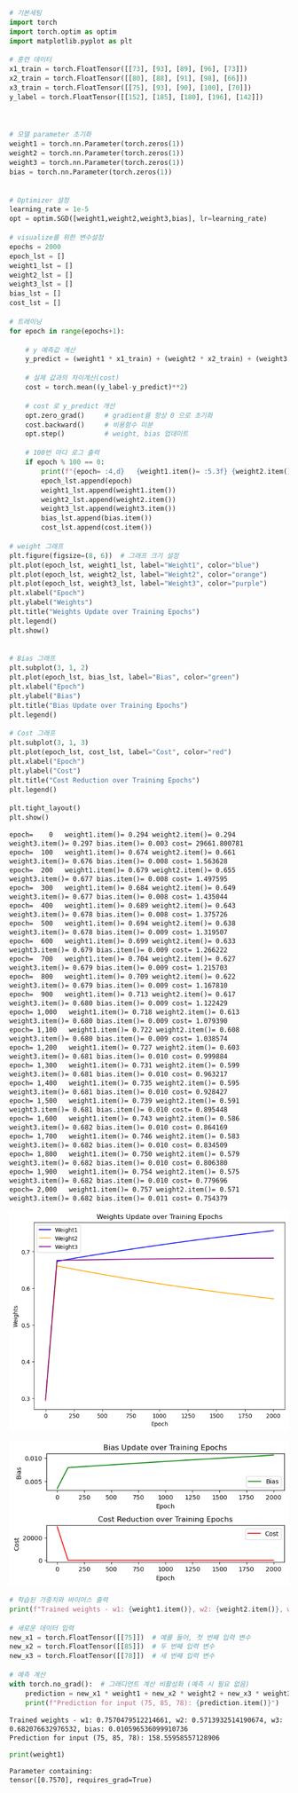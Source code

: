 ```python
# 기본세팅
import torch
import torch.optim as optim
import matplotlib.pyplot as plt

# 훈련 데이터
x1_train = torch.FloatTensor([[73], [93], [89], [96], [73]])
x2_train = torch.FloatTensor([[80], [88], [91], [98], [66]])
x3_train = torch.FloatTensor([[75], [93], [90], [100], [70]])
y_label = torch.FloatTensor([[152], [185], [180], [196], [142]])



# 모델 parameter 초기화
weight1 = torch.nn.Parameter(torch.zeros(1))
weight2 = torch.nn.Parameter(torch.zeros(1))
weight3 = torch.nn.Parameter(torch.zeros(1))
bias = torch.nn.Parameter(torch.zeros(1))


# Optimizer 설정
learning_rate = 1e-5
opt = optim.SGD([weight1,weight2,weight3,bias], lr=learning_rate)

# visualize를 위한 변수설정 
epochs = 2000
epoch_lst = []
weight1_lst = []
weight2_lst = []
weight3_lst = []
bias_lst = []
cost_lst = []

# 트레이닝
for epoch in range(epochs+1):
    
    # y 예측값 계산
    y_predict = (weight1 * x1_train) + (weight2 * x2_train) + (weight3 * x3_train) + bias
    
    # 실제 값과의 차이계산(cost)
    cost = torch.mean((y_label-y_predict)**2)
    
    # cost 로 y_predict 개선
    opt.zero_grad()     # gradient를 항상 0 으로 초기화
    cost.backward()     # 비용함수 미분
    opt.step()          # weight, bias 업데이트    

    # 100번 마다 로그 출력
    if epoch % 100 == 0:
        print(f"{epoch= :4,d}   {weight1.item()= :5.3f} {weight2.item()= :5.3f} {weight3.item()= :5.3f} {bias.item()= :5.3f} {cost= :.6f}")
        epoch_lst.append(epoch)
        weight1_lst.append(weight1.item())
        weight2_lst.append(weight2.item())
        weight3_lst.append(weight3.item())
        bias_lst.append(bias.item())
        cost_lst.append(cost.item())

# weight 그래프
plt.figure(figsize=(8, 6))  # 그래프 크기 설정
plt.plot(epoch_lst, weight1_lst, label="Weight1", color="blue")
plt.plot(epoch_lst, weight2_lst, label="Weight2", color="orange")
plt.plot(epoch_lst, weight3_lst, label="Weight3", color="purple")
plt.xlabel("Epoch")
plt.ylabel("Weights")
plt.title("Weights Update over Training Epochs")
plt.legend()
plt.show()


# Bias 그래프
plt.subplot(3, 1, 2)
plt.plot(epoch_lst, bias_lst, label="Bias", color="green")
plt.xlabel("Epoch")
plt.ylabel("Bias")
plt.title("Bias Update over Training Epochs")
plt.legend()

# Cost 그래프
plt.subplot(3, 1, 3)
plt.plot(epoch_lst, cost_lst, label="Cost", color="red")
plt.xlabel("Epoch")
plt.ylabel("Cost")
plt.title("Cost Reduction over Training Epochs")
plt.legend()

plt.tight_layout()
plt.show()
```

    epoch=    0   weight1.item()= 0.294 weight2.item()= 0.294 weight3.item()= 0.297 bias.item()= 0.003 cost= 29661.800781
    epoch=  100   weight1.item()= 0.674 weight2.item()= 0.661 weight3.item()= 0.676 bias.item()= 0.008 cost= 1.563628
    epoch=  200   weight1.item()= 0.679 weight2.item()= 0.655 weight3.item()= 0.677 bias.item()= 0.008 cost= 1.497595
    epoch=  300   weight1.item()= 0.684 weight2.item()= 0.649 weight3.item()= 0.677 bias.item()= 0.008 cost= 1.435044
    epoch=  400   weight1.item()= 0.689 weight2.item()= 0.643 weight3.item()= 0.678 bias.item()= 0.008 cost= 1.375726
    epoch=  500   weight1.item()= 0.694 weight2.item()= 0.638 weight3.item()= 0.678 bias.item()= 0.009 cost= 1.319507
    epoch=  600   weight1.item()= 0.699 weight2.item()= 0.633 weight3.item()= 0.679 bias.item()= 0.009 cost= 1.266222
    epoch=  700   weight1.item()= 0.704 weight2.item()= 0.627 weight3.item()= 0.679 bias.item()= 0.009 cost= 1.215703
    epoch=  800   weight1.item()= 0.709 weight2.item()= 0.622 weight3.item()= 0.679 bias.item()= 0.009 cost= 1.167810
    epoch=  900   weight1.item()= 0.713 weight2.item()= 0.617 weight3.item()= 0.680 bias.item()= 0.009 cost= 1.122429
    epoch= 1,000   weight1.item()= 0.718 weight2.item()= 0.613 weight3.item()= 0.680 bias.item()= 0.009 cost= 1.079390
    epoch= 1,100   weight1.item()= 0.722 weight2.item()= 0.608 weight3.item()= 0.680 bias.item()= 0.009 cost= 1.038574
    epoch= 1,200   weight1.item()= 0.727 weight2.item()= 0.603 weight3.item()= 0.681 bias.item()= 0.010 cost= 0.999884
    epoch= 1,300   weight1.item()= 0.731 weight2.item()= 0.599 weight3.item()= 0.681 bias.item()= 0.010 cost= 0.963217
    epoch= 1,400   weight1.item()= 0.735 weight2.item()= 0.595 weight3.item()= 0.681 bias.item()= 0.010 cost= 0.928427
    epoch= 1,500   weight1.item()= 0.739 weight2.item()= 0.591 weight3.item()= 0.681 bias.item()= 0.010 cost= 0.895448
    epoch= 1,600   weight1.item()= 0.743 weight2.item()= 0.586 weight3.item()= 0.682 bias.item()= 0.010 cost= 0.864169
    epoch= 1,700   weight1.item()= 0.746 weight2.item()= 0.583 weight3.item()= 0.682 bias.item()= 0.010 cost= 0.834509
    epoch= 1,800   weight1.item()= 0.750 weight2.item()= 0.579 weight3.item()= 0.682 bias.item()= 0.010 cost= 0.806380
    epoch= 1,900   weight1.item()= 0.754 weight2.item()= 0.575 weight3.item()= 0.682 bias.item()= 0.010 cost= 0.779696
    epoch= 2,000   weight1.item()= 0.757 weight2.item()= 0.571 weight3.item()= 0.682 bias.item()= 0.011 cost= 0.754379



    
![png](03_02_MultiVarLinReg_files/03_02_MultiVarLinReg_0_1.png)
    



    
![png](03_02_MultiVarLinReg_files/03_02_MultiVarLinReg_0_2.png)
    



```python
# 학습된 가중치와 바이어스 출력
print(f"Trained weights - w1: {weight1.item()}, w2: {weight2.item()}, w3: {weight3.item()}, bias: {bias.item()}")

# 새로운 데이터 입력
new_x1 = torch.FloatTensor([[75]])  # 예를 들어, 첫 번째 입력 변수
new_x2 = torch.FloatTensor([[85]])  # 두 번째 입력 변수
new_x3 = torch.FloatTensor([[78]])  # 세 번째 입력 변수

# 예측 계산
with torch.no_grad():  # 그래디언트 계산 비활성화 (예측 시 필요 없음)
    prediction = new_x1 * weight1 + new_x2 * weight2 + new_x3 * weight3 + bias
    print(f"Prediction for input (75, 85, 78): {prediction.item()}")

```

    Trained weights - w1: 0.7570479512214661, w2: 0.5713932514190674, w3: 0.682076632976532, bias: 0.010596536099910736
    Prediction for input (75, 85, 78): 158.55958557128906



```python
print(weight1)
```

    Parameter containing:
    tensor([0.7570], requires_grad=True)



```python

```
